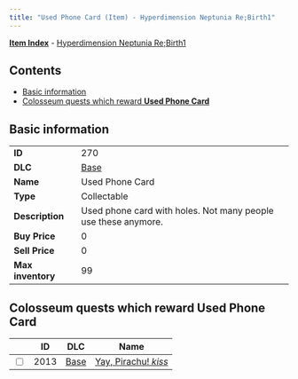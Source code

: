 ```yaml
---
title: "Used Phone Card (Item) - Hyperdimension Neptunia Re;Birth1"
---
```


[**Item Index**](/neptunia/rb1/item/index.html) - [Hyperdimension Neptunia Re;Birth1](/neptunia/rb1)

## Contents

- [Basic information](#basic-information)
- [Colosseum quests which reward **Used Phone Card**](#colosseum-quests-which-reward-used-phone-card)

## Basic information

|   |   |
| -- | -- |
| **ID** | 270 |
| **DLC** | [Base](/neptunia/rb1/dlc/1-base.html) |
| **Name** | Used Phone Card |
| **Type** | Collectable |
| **Description** | Used phone card with holes. Not many people use these anymore. |
| **Buy Price** | 0 |
| **Sell Price** | 0 |
| **Max inventory** | 99 |

## Colosseum quests which reward **Used Phone Card**

|    | ID | DLC | Name |
| -- | -- | --- | ---- |
| <input type="checkbox" id="rb1-colosseum-1-2013" class="trackbox" /> | 2013 | [Base](/neptunia/rb1/dlc/1-base.html) | [Yay, Pirachu! *kiss*](/neptunia/rb1/colosseum/1-2013-yay-pirachu-kiss.html) |